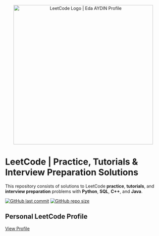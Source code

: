 <p align="center">
    <a href="https://leetcode.com/edaaydinea/">
        <img alt="LeetCode Logo | Eda AYDIN Profile" src="https://upload.wikimedia.org/wikipedia/commons/thumb/0/0a/LeetCode_Logo_black_with_text.svg/1280px-LeetCode_Logo_black_with_text.svg.png", width = 450 >
    </a>
</p>

# LeetCode | Practice, Tutorials & Interview Preparation Solutions

This repository consists of solutions to LeetCode **practice**, **tutorials**, and **interview preparation** problems with **Python**, **SQL**, **C++**, and **Java**.

[![GitHub last commit](https://img.shields.io/github/last-commit/edaaydinea/LeetCode)](https://github.com/edaaydinea/LeetCode/commits/master)
[![GitHub repo size](https://img.shields.io/github/repo-size/edaaydinea/LeetCode)](https://github.com/edaaydinea/LeetCode/archive/master.zip)

## Personal LeetCode Profile

[View Profile](https://www.leetcode.com/edaaydinea)
